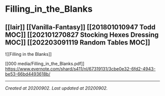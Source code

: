 # Filling_in_the_Blanks
 [[lair]] 
 [[Vanilla-Fantasy]] 
 [[201801010947 Todd MOC]]
 [[202101270827 Stocking Hexes Dressing MOC]]
 [[202203091119 Random Tables MOC]]
---
![[Filling in the Blanks]]

[[000 media/Filling_in_the_Blanks.pdf]]
https://www.evernote.com/shard/s411/nl/67319131/3cbe0e32-6fd2-4943-be53-66bd4493618b/












---

_Created at 20200902._
_Last updated at 20200902._




